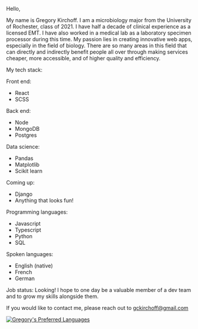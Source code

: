 Hello,

My name is Gregory Kirchoff. I am a microbiology major from the University of Rochester, class of 2021. I have half a decade of clinical experience as a licensed EMT. I have also worked in a medical lab as a laboratory specimen processor during this time. My passion lies in creating innovative web apps, especially in the field of biology. There are so many areas in this field that can directly and indirectly benefit people all over through making services cheaper, more accessible, and of higher quality and efficiency.


My tech stack:

Front end:
- React
- SCSS

Back end:
- Node
- MongoDB
- Postgres

Data science:
- Pandas
- Matplotlib
- Scikit learn

Coming up:
- Django
- Anything that looks fun!

Programming languages:
- Javascript
- Typescript
- Python
- SQL

Spoken languages:
- English (native)
- French
- German



Job status: Looking! I hope to one day be a valuable member of a dev team and to grow my skills alongside them.

If you would like to contact me, please reach out to gckirchoff@gmail.com

[![Gregory's Preferred Languages](https://github-readme-stats.vercel.app/api/top-langs/?username=gckirchoff&theme=cobalt&hide=scss,typescript)](https://github.com/anuraghazra/github-readme-stats)

